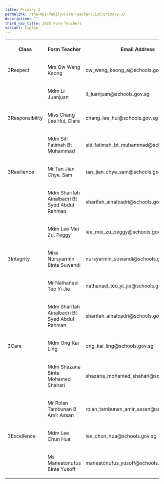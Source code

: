 ```yaml
---
title: Primary 3
permalink: /the-mps-family/Form-Teacher-List/primary-3/
description: ""
third_nav_title: 2025 Form Teachers
variant: tiptap
---
```

<table style="minWidth: 75px">
<colgroup>
<col>
<col>
<col>
</colgroup>
<tbody>
<tr>
<th rowspan="1" colspan="1">
<p>Class</p>
</th>
<th rowspan="1" colspan="1">
<p>Form Teacher</p>
</th>
<th rowspan="1" colspan="1">
<p>Email Address</p>
</th>
</tr>
<tr>
<td rowspan="1" colspan="1">
<p>3Respect</p>
</td>
<td rowspan="1" colspan="1">
<p>Mrs Ow Weng Keong</p>
</td>
<td rowspan="1" colspan="1">
<p>ow_weng_keong_a@schools.gov.sg</p>
</td>
</tr>
<tr>
<td rowspan="1" colspan="1">
<p></p>
</td>
<td rowspan="1" colspan="1">
<p>Mdm Li Juanjuan</p>
</td>
<td rowspan="1" colspan="1">
<p>li_juanjuan@schools.gov.sg</p>
</td>
</tr>
<tr>
<td rowspan="1" colspan="1">
<p>3Responsibility</p>
</td>
<td rowspan="1" colspan="1">
<p>Miss Chang Lee Hui, Clara</p>
</td>
<td rowspan="1" colspan="1">
<p>chang_lee_hui@schools.gov.sg</p>
</td>
</tr>
<tr>
<td rowspan="1" colspan="1">
<p></p>
</td>
<td rowspan="1" colspan="1">
<p>Mdm Siti Fatimah Bt Muhammad</p>
</td>
<td rowspan="1" colspan="1">
<p>siti_fatimah_bt_muhammad@schools.gov.sg</p>
</td>
</tr>
<tr>
<td rowspan="1" colspan="1">
<p>3Resilience</p>
</td>
<td rowspan="1" colspan="1">
<p>Mr Tan Jian Chye, Sam</p>
</td>
<td rowspan="1" colspan="1">
<p>tan_jian_chye_sam@schools.gov.sg</p>
</td>
</tr>
<tr>
<td rowspan="1" colspan="1">
<p></p>
</td>
<td rowspan="1" colspan="1">
<p>Mdm Sharifah Ainalbadri Bt Syed Abdul Rahman</p>
</td>
<td rowspan="1" colspan="1">
<p>sharifah_ainalbadri@schools.gov.sg</p>
</td>
</tr>
<tr>
<td rowspan="1" colspan="1">
<p></p>
</td>
<td rowspan="1" colspan="1">
<p>Mdm Lee Mei Zu, Peggy</p>
</td>
<td rowspan="1" colspan="1">
<p>lee_mei_zu_peggy@schools.gov.sg</p>
</td>
</tr>
<tr>
<td rowspan="1" colspan="1">
<p>3Integrity</p>
</td>
<td rowspan="1" colspan="1">
<p>Miss Nursyarmin Binte Suwandi</p>
</td>
<td rowspan="1" colspan="1">
<p>nursyarmin_suwandi@schools.gov.sg</p>
</td>
</tr>
<tr>
<td rowspan="1" colspan="1">
<p></p>
</td>
<td rowspan="1" colspan="1">
<p>Mr Nathanael Teo Yi Jie</p>
</td>
<td rowspan="1" colspan="1">
<p>nathanael_teo_yi_jie@schools.gov.sg</p>
</td>
</tr>
<tr>
<td rowspan="1" colspan="1">
<p></p>
</td>
<td rowspan="1" colspan="1">
<p>Mdm Sharifah Ainalbadri Bt Syed Abdul Rahman</p>
</td>
<td rowspan="1" colspan="1">
<p>sharifah_ainalbadri@schools.gov.sg</p>
</td>
</tr>
<tr>
<td rowspan="1" colspan="1">
<p>3Care</p>
</td>
<td rowspan="1" colspan="1">
<p>Mdm Ong Kai Ling</p>
</td>
<td rowspan="1" colspan="1">
<p>ong_kai_ling@schools.gov.sg</p>
</td>
</tr>
<tr>
<td rowspan="1" colspan="1">
<p></p>
</td>
<td rowspan="1" colspan="1">
<p>Mdm Shazana Binte Mohamed Shahari</p>
</td>
<td rowspan="1" colspan="1">
<p>shazana_mohamed_shahari@schools.gov.sg</p>
</td>
</tr>
<tr>
<td rowspan="1" colspan="1">
<p></p>
</td>
<td rowspan="1" colspan="1">
<p>Mr Rolan Tambunan B Amir Assan</p>
</td>
<td rowspan="1" colspan="1">
<p>rolan_tambunan_amir_assan@schools.gov.sg</p>
</td>
</tr>
<tr>
<td rowspan="1" colspan="1">
<p>3Excellence</p>
</td>
<td rowspan="1" colspan="1">
<p>Mdm Lee Chun Hua</p>
</td>
<td rowspan="1" colspan="1">
<p>lee_chun_hua@schools.gov.sg</p>
</td>
</tr>
<tr>
<td rowspan="1" colspan="1">
<p></p>
</td>
<td rowspan="1" colspan="1">
<p>Ms Maneatonufus Binte Yusoff</p>
</td>
<td rowspan="1" colspan="1">
<p>maneatonufus_yusoff@schools.gov.sg</p>
</td>
</tr>
</tbody>
</table>
<p></p>